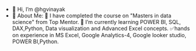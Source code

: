- 👋 Hi, I’m @hgvinayak
-   💫 About Me:
🔭 I have completed the course on "Masters in data science" from Top Mentor.
🌱 I’m currently learning POWER BI, SQL, DAX,Python, Data visualization and Advanced Excel concepts.
✅hands on experience in MS Excel, Google Analytics-4, Google looker studio, POWER BI,Python.

